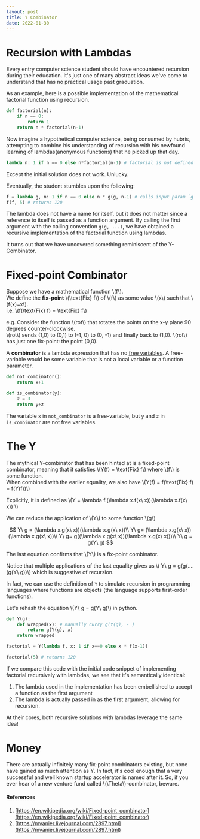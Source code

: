 ```yaml
---
layout: post
title: Y Combinator
date: 2022-01-30
---
```


# Recursion with Lambdas
Every entry computer science student should have encountered recursion during their education.
It's just one of many abstract ideas we've come to understand that has no practical usage past graduation.

As an example, here is a possible implementation of the mathematical factorial function using recursion.
```py
def factorial(n):
    if n == 0: 
        return 1
    return n * factorial(n-1)
```

Now imagine a hypothetical computer science, being consumed by hubris, 
attempting to combine his understanding of recursion with his newfound learning of 
lambdas(anonymous functions) that he picked up that day.
```python
lambda n: 1 if n == 0 else n*factorial(n-1) # factorial is not defined 
```
Except the initial solution does not work.  Unlucky.


Eventually, the student stumbles upon the following:
```py
f = lambda g, n: 1 if n == 0 else n * g(g, n-1) # calls input param `g`
f(f, 5) # returns 120
```
The lambda does not have a name for itself, but it does not matter since a reference to itself 
is passed as a function argument.
By calling the first argument with the calling convention `g(g, ...)`, we have obtained a 
recursive implementation of the factorial function using lambdas.

It turns out that we have uncovered something 
reminiscent of the Y-Combinator.

# Fixed-point Combinator
Suppose we have a mathematical function \\(f\\).  
We define the **fix-point** \\(\text{Fix} f\\) of \\(f\\) as some value \\(x\\) such that \\(f(x)=x\\).  
i.e. \\(f(\text{Fix} f) = \text{Fix} f\\)

e.g. Consider the function \\(rot\\) that rotates the points on the x-y plane 90 degrees counter-clockwise.  
\\(rot\\) sends (1,0) to (0,1) to (-1, 0) to (0, -1) and finally back to (1,0).
\\(rot\\) has just one fix-point: the point (0,0).


A **combinator** is a lambda expression that has no [free variables](https://en.wikipedia.org/wiki/Free_variables_and_bound_variables).
A free-variable would be some variable that is not a local variable or a function parameter.
```py
def not_combinator():
    return x+1

def is_combinator(y):
    z = 3
    return y+z
```
The variable `x` in `not_combinator` is a free-variable, but `y` and `z` in `is_combinator` are not free variables. 

# The Y
The mythical Y-combinator that has been hinted at is a fixed-point combinator, meaning that 
it satisfies \\(Y(f) = \text{Fix} f\\) where \\(f\\) is some function.  
When combined with the earlier equality, we also have \\(Y(f) = f(\text{Fix} f) = f(Y(f))\\)

Explicitly, it is defined as \\(Y = \lambda f.(\lambda x.f(x\ x))(\lambda x.f(x\ x)) \\)

We can reduce the application of \\(Y\\) to some function \\(g\\)

$$
Y\ g = (\lambda x.g(x\ x))(\lambda x.g(x\ x))\\
Y\ g= (\lambda x.g(x\ x))(\lambda x.g(x\ x))\\ 
Y\ g= g((\lambda x.g(x\ x))(\lambda x.g(x\ x)))\\ 
Y\ g = g(Y\ g)
$$

The last equation confirms that \\(Y\\) is a fix-point combinator.

Notice that multiple applications of the last equality gives us
\\( Y\ g = g(g(....(g(Y\ g))\\)
which is suggestive of recursion.

In fact, we can use the definition of `Y` to simulate recursion in programming languages 
where functions are objects (the language supports first-order functions).

Let's rehash the equation \\(Y\ g = g(Y\ g)\\) in python.
```py
def Y(g):
    def wrapped(x): # manually curry g(Y(g), - )
        return g(Y(g), x)
    return wrapped

factorial = Y(lambda f, x: 1 if x==0 else x * f(x-1))

factorial(5) # returns 120
```

If we compare this code with the initial code snippet of implementing factorial recursively with lambdas, 
we see that it's semantically identical:  
1. The lambda used in the implementation has been embellished to accept a function as the first argument 
2. The lambda is actually passed in as the first argument, allowing for recursion.

At their cores, both recursive solutions with lambdas leverage the same idea!


# Money
There are actually infinitely many fix-point combinators existing, but none have gained as much attention as Y.
In fact, it's cool enough that a very successful and well known startup accelerator is named after it.
So, if you ever hear of a new venture fund called \\(\Theta\\)-combinator, beware.


#### References
1. [https://en.wikipedia.org/wiki/Fixed-point_combinator](https://en.wikipedia.org/wiki/Fixed-point_combinator)
1. [https://mvanier.livejournal.com/2897.html](https://mvanier.livejournal.com/2897.html)
